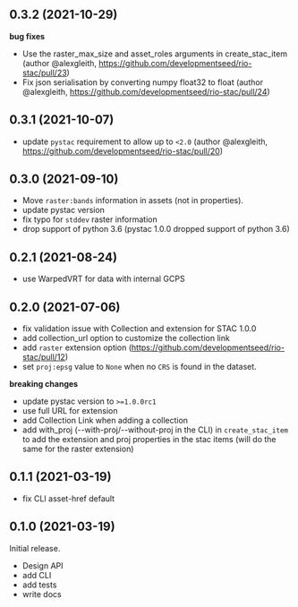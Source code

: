 ## 0.3.2 (2021-10-29)

**bug fixes**
* Use the raster_max_size and asset_roles arguments in create_stac_item (author @alexgleith, https://github.com/developmentseed/rio-stac/pull/23)
* Fix json serialisation by converting numpy float32 to float (author @alexgleith, https://github.com/developmentseed/rio-stac/pull/24)

## 0.3.1 (2021-10-07)

* update `pystac` requirement to allow up to `<2.0` (author @alexgleith, https://github.com/developmentseed/rio-stac/pull/20)

## 0.3.0 (2021-09-10)

* Move `raster:bands` information in assets (not in properties).
* update pystac version
* fix typo for `stddev` raster information
* drop support of python 3.6 (pystac 1.0.0 dropped support of python 3.6)

## 0.2.1 (2021-08-24)

* use WarpedVRT for data with internal GCPS

## 0.2.0 (2021-07-06)

* fix validation issue with Collection and extension for STAC 1.0.0
* add collection_url option to customize the collection link
* add `raster` extension option (https://github.com/developmentseed/rio-stac/pull/12)
* set `proj:epsg` value to `None` when no `CRS` is found in the dataset.

**breaking changes**

* update pystac version to `>=1.0.0rc1`
* use full URL for extension
* add Collection Link when adding a collection
* add with_proj (--with-proj/--without-proj in the CLI) in `create_stac_item` to add the extension and proj properties in the stac items (will do the same for the raster extension)

## 0.1.1 (2021-03-19)

* fix CLI asset-href default

## 0.1.0 (2021-03-19)

Initial release.

* Design API
* add CLI
* add tests
* write docs
